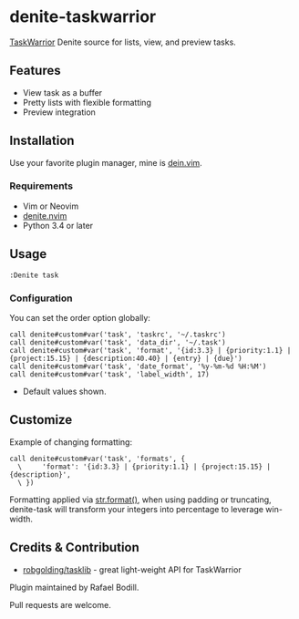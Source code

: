 # denite-taskwarrior

[TaskWarrior] Denite source for lists, view, and preview tasks.

## Features

- View task as a buffer
- Pretty lists with flexible formatting
- Preview integration

## Installation

Use your favorite plugin manager, mine is [dein.vim].

### Requirements

- Vim or Neovim
- [denite.nvim]
- Python 3.4 or later

## Usage

```viml
:Denite task
```

### Configuration

You can set the order option globally:

```viml
call denite#custom#var('task', 'taskrc', '~/.taskrc')
call denite#custom#var('task', 'data_dir', '~/.task')
call denite#custom#var('task', 'format', '{id:3.3} | {priority:1.1} | {project:15.15} | {description:40.40} | {entry} | {due}')
call denite#custom#var('task', 'date_format', '%y-%m-%d %H:%M')
call denite#custom#var('task', 'label_width', 17)
```

- Default values shown.

## Customize

Example of changing formatting:

```viml
call denite#custom#var('task', 'formats', {
  \     'format': '{id:3.3} | {priority:1.1} | {project:15.15} | {description}',
  \ })
```

Formatting applied via [str.format()], when using padding or truncating,
denite-task will transform your integers into percentage to leverage win-width.

## Credits & Contribution

- [robgolding/tasklib] - great light-weight API for TaskWarrior

Plugin maintained by Rafael Bodill.

Pull requests are welcome.

[TaskWarrior]: https://taskwarrior.org/
[robgolding/tasklib]: https://github.com/robgolding/tasklib
[str.format()]: https://docs.python.org/3/library/string.html#formatstrings
[denite.nvim]: https://github.com/Shougo/denite.nvim
[dein.vim]: https://github.com/Shougo/dein.vim
